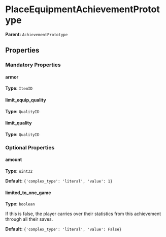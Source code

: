 # PlaceEquipmentAchievementPrototype



**Parent:** `AchievementPrototype`

## Properties

### Mandatory Properties

#### armor

**Type:** `ItemID`



#### limit_equip_quality

**Type:** `QualityID`



#### limit_quality

**Type:** `QualityID`



### Optional Properties

#### amount

**Type:** `uint32`



**Default:** `{'complex_type': 'literal', 'value': 1}`

#### limited_to_one_game

**Type:** `boolean`

If this is false, the player carries over their statistics from this achievement through all their saves.

**Default:** `{'complex_type': 'literal', 'value': False}`

